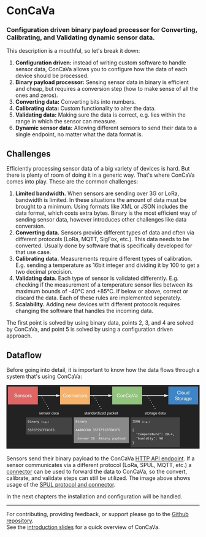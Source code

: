 # ConCaVa

<h3>Configuration driven binary payload processor for Converting, Calibrating, and Validating dynamic sensor data.</h3>

This description is a mouthful, so let's break it down:

1. __Configuration driven:__ instead of writing custom software to handle sensor data, ConCaVa allows you to configure how the data of each device should be processed.
1. __Binary payload processor:__ Sensing sensor data in binary is efficient and cheap, but requires a conversion step (how to make sense of all the ones and zeros).
1. __Converting data:__ Converting bits into numbers.
1. __Calibrating data:__ Custom functionality to alter the data.
1. __Validating data:__ Making sure the data is correct, e.g. lies within the range in which the sensor can measure.
1. __Dynamic sensor data:__ Allowing different sensors to send their data to a single endpoint, no matter what the data format is.

## Challenges

Efficiently processing sensor data of a big variety of devices is hard. But there is plenty of room of doing it in a generic way. That's where ConCaVa comes into play. These are the common challenges:

1. __Limited bandwidth.__ When sensors are sending over 3G or LoRa, bandwidth is limited. In these situations the amount of data must be brought to a minimum. Using formats like XML or JSON includes the data format, which costs extra bytes. Binary is the most efficient way of sending sensor data, however introduces other challenges like data conversion.
1. __Converting data.__ Sensors provide different types of data and often via different protocols (LoRa, MQTT, SigFox, etc.). This data needs to be converted. Usually done by software that is specifically developed for that use case.
1. __Calibrating data.__ Measurements require different types of calibration. E.g. sending a temperature as 16bit integer and dividing it by 100 to get a two decimal precision.
1. __Validating data.__ Each type of sensor is validated differently. E.g. checking if the measurement of a temperature sensor lies between its maximum bounds of -40°C and +85°C. If below or above, correct or discard the data. Each of these rules are implemented seperately.
1. __Scalability.__ Adding new devices with different protocols requires changing the software that handles the incoming data.

The first point is solved by using binary data, points 2, 3, and 4 are solved by ConCaVa, and point 5 is solved by using a configuration driven approach.

## Dataflow

Before going into detail, it is important to know how the data flows through a system that's using ConCaVa:

![Dataflow](https://raw.githubusercontent.com/kukua/concava/master/doc/dataflow.jpg)

Sensors send their binary payload to the ConCaVa [HTTP API endpoint](api.md). If a sensor communicates via a different protocol (LoRa, SPUL, MQTT, etc.) a [connector](configuration.md#connectors) can be used to forward the data to ConCaVa, so the convert, calibrate, and validate steps can still be utilized. The image above shows usage of the [SPUL protocol and connector](http://kukua.github.io/concava-connector-spul/).

In the next chapters the installation and configuration will be handled.

---

For contributing, providing feedback, or support please go to the [Github repository](https://github.com/kukua/concava).<br/>
See the [introduction slides](https://rawgit.com/kukua/concava-intro/master/index.html) for a quick overview of ConCaVa.
